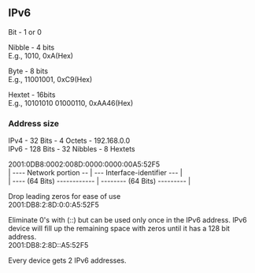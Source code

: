 ## IPv6

Bit - 1 or 0  

Nibble - 4 bits  
E.g., 1010, 0xA(Hex)  

Byte - 8 bits  
E.g., 11001001, 0xC9(Hex)  

Hextet - 16bits  
E.g., 10101010 01000110, 0xAA46(Hex)  

### Address size

IPv4 - 32 Bits - 4 Octets - 192.168.0.0  
IPv6 - 128 Bits - 32 Nibbles - 8 Hextets  

2001:0DB8:0002:008D:0000:0000:00A5:52F5  
| ----  Network portion  --   |   ---  Interface-identifier  ---  |  
| ----     (64 Bits)      ------------          |  --------    (64 Bits)  ---------   |

Drop leading zeros for ease of use  
2001:DB8:2:8D:0:0:A5:52F5  

Eliminate 0's with (::) but can be used only once in the IPv6 address.  IPv6 device will fill up the remaining space with zeros until it has a 128 bit address.  
2001:DB8:2:8D::A5:52F5  

Every device gets 2 IPv6 addresses.  
